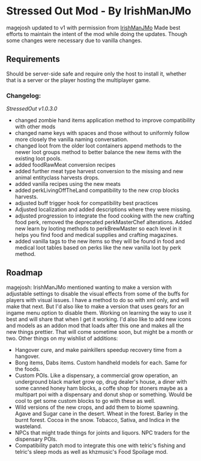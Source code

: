 # Stressed Out Mod - By IrishManJMo
magejosh updated to v1 with permission from [IrishManJMo](https://github.com/IrishManJMo)
Made best efforts to maintain the intent of the mod while doing the updates. Though some changes were necessary due to vanilla changes. 

## Requirements
Should be server-side safe and require only the host to install it, whether that is a server or the player hosting the multiplayer game.

### Changelog: 
*StressedOut v1.0.3.0*

- changed zombie hand items application method to improve compatibility with other mods
- changed name keys with spaces and those without to uniformly follow more closely the vanilla naming conversation.
- changed loot from the older loot containers append methods to the newer loot groups method to better balance the new items with the existing loot pools.
- added foodRawMeat conversion recipes 
- added further meat type harvest conversion to the missing and new animal entityclass harvests drops.
- added vanilla recipes using the new meats
- added perkLivingOffTheLand compatibility to the new crop blocks harvests.
- adjusted buff trigger hook for compatibility best practices 
- Adjusted localization and added descriptions where they were missing.
- adjusted progression to integrate the food cooking with the new crafting food perk, removed the deprecated perkMasterChef alterations. Added new learn by looting methods to perkBrewMaster so each level in it helps you find food and medical supplies and crafting magazines.
- added vanilla tags to the new items so they will be found in food and medical loot tables based on perks like the new vanilla loot by perk method.


## Roadmap
magejosh: IrishManJMo mentioned wanting to make a version with adjustable settings to disable the visual effects from some of the buffs for players with visual issues. I have a method to do so with xml only, and will make that next. But I'd also like to make a version that uses gears for an ingame menu option to disable them. Working on learning the way to use it best and will share that when I get it working.
I'd also like to add new icons and models as an addon mod that loads after this one and makes all the new things prettier. That will come sometime soon, but might be a month or two.
Other things on my wishlist of additions:
- Hangover cure, and make painkillers speedup recovery time from a hangover.
- Bong items, Dabs items. Custom handheld models for each. Same for the foods.
- Custom POIs. Like a dispensary, a commercial grow operation, an underground black market grow op, drug dealer's house, a diner with some canned honey ham blocks, a coffe shop for stoners maybe as a multipart poi with a dispensary and donut shop or something. Would be cool to get some custom blocks to go with these as well.
- Wild versions of the new crops, and add them to biome spawning. Agave and Sugar cane in the desert. Wheat in the forest. Barley in the burnt forest. Cocoa in the snow. Tobacco, Sativa, and Indica in the wasteland.
- NPCs that might trade things for joints and liquors. NPC traders for the dispensary POIs.
- Compatibility patch mod to integrate this one with telric's fishing and telric's sleep mods as well as khzmusic's Food Spoilage mod.